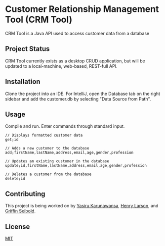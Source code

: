 # Customer Relationship Management Tool (CRM Tool)

CRM Tool is a Java API used to access customer data from a database

## Project Status
CRM Tool currently exists as a desktop CRUD application, but will be updated to a local-machine, web-based, 
REST-full API.

## Installation
Clone the project into an IDE. For IntelliJ, open the Database tab on the right sidebar and add the customer.db by
selecting "Data Source from Path".

## Usage
Compile and run. Enter commands through standard input.

```text
// Displays formatted customer data
get;id

// Adds a new customer to the database
add;firstName,lastName,address,email,age,gender,profession

// Updates an existing customer in the database
update;id,firstName,lastName,address,email,age,gender,profession

// Deletes a customer from the database
delete;id
```

## Contributing
This project is being worked on by [Yasiru Karunawansa](https://github.com/yasiru98), 
[Henry Larson](https://github.com/hxl1116), and [Griffin Seibold](https://github.com/gxs1619).

## License
[MIT](https://choosealicense.com/licenses/mit/)